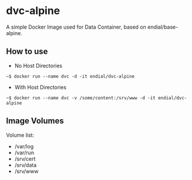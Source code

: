 # dvc-alpine

A simple Docker Image used for Data Container, based on endial/base-alpine.



## How to use

* No Host Directories

```
~$ docker run --name dvc -d -it endial/dvc-alpine
```

* With Host Directories

```
~$ docker run --name dvc -v /some/content:/srv/www -d -it endial/dvc-alpine
```



## Image Volumes

Volume list:

* /var/log
* /var/run
* /srv/cert
* /srv/data
* /srv/www